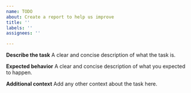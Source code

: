 ```yaml
---
name: TODO
about: Create a report to help us improve
title: ''
labels: ''
assignees: ''

---
```


**Describe the task**
A clear and concise description of what the task is.

**Expected behavior**
A clear and concise description of what you expected to happen.

**Additional context**
Add any other context about the task here.
